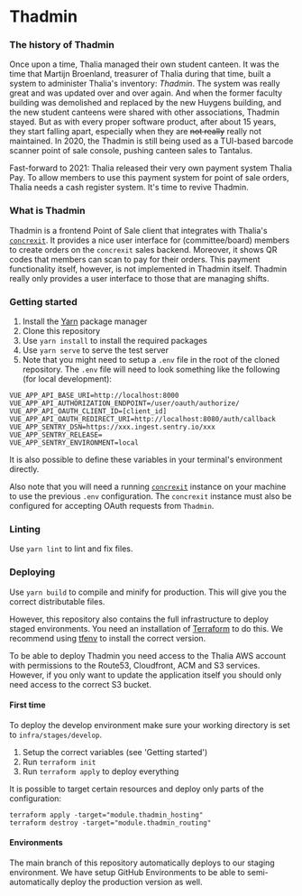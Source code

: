 # Thadmin

### The history of Thadmin
Once upon a time, Thalia managed their own student canteen. It was the time that Martijn
Broenland, treasurer of Thalia during that time, built a system to administer Thalia's inventory: _Thadmin_.
The system was really great and was updated over and over again. And when the former faculty building was demolished and
replaced by the new Huygens building, and the new student canteens were shared with other associations, Thadmin stayed.
But as with every proper software product, after about 15 years, they start falling apart, especially when they are
<s>not really</s> really not maintained. In 2020, the Thadmin is still being used as a TUI-based barcode scanner point
of sale console, pushing canteen sales to Tantalus.

Fast-forward to 2021: Thalia released their very own payment system Thalia Pay. To allow members to use this payment
system for point of sale orders, Thalia needs a cash register system. It's time to revive Thadmin.

### What is Thadmin
Thadmin is a frontend Point of Sale client that integrates with Thalia's [`concrexit`](https://github.com/svthalia/concrexit).
It provides a nice user interface for (committee/board) members to create orders on the `concrexit` sales backend.
Moreover, it shows QR codes that members can scan to pay for their orders. This payment functionality itself, however,
is not implemented in Thadmin itself. Thadmin really only provides a user interface to those that are managing shifts.

### Getting started
1. Install the [Yarn](https://yarnpkg.com/) package manager
2. Clone this repository
3. Use `yarn install` to install the required packages
4. Use `yarn serve` to serve the test server
5. Note that you might need to setup a `.env` file in the root of the cloned repository. The `.env` file will need to
look something like the following (for local development):

```
VUE_APP_API_BASE_URI=http://localhost:8000
VUE_APP_API_AUTHORIZATION_ENDPOINT=/user/oauth/authorize/
VUE_APP_API_OAUTH_CLIENT_ID=[client_id]
VUE_APP_API_OAUTH_REDIRECT_URI=http://localhost:8080/auth/callback
VUE_APP_SENTRY_DSN=https://xxx.ingest.sentry.io/xxx
VUE_APP_SENTRY_RELEASE=
VUE_APP_SENTRY_ENVIRONMENT=local
```

It is also possible to define these variables in your terminal's environment directly.

Also note that you will need a running [`concrexit`](https://github.com/svthalia/concrexit) instance on your machine
to use the previous `.env` configuration. The `concrexit` instance must also be configured for accepting OAuth requests
from `Thadmin`.

### Linting
Use `yarn lint` to lint and fix files.

### Deploying

Use `yarn build` to compile and minify for production. This will give you the correct distributable files.

However, this repository also contains the full infrastructure to deploy staged environments.
You need an installation of [Terraform](https://terraform.io) to do this. We recommend using [tfenv](https://github.com/tfutils/tfenv) to install the correct version.

To be able to deploy Thadmin you need access to the Thalia AWS account with permissions to the Route53, Cloudfront, ACM and S3 services. However, if you only want to update the application itself you should only need access to the correct S3 bucket.

#### First time

To deploy the develop environment make sure your working directory is set to `infra/stages/develop`.

1. Setup the correct variables (see 'Getting started')
2. Run `terraform init`
3. Run `terraform apply` to deploy everything

It is possible to target certain resources and deploy only parts of the configuration:

```
terraform apply -target="module.thadmin_hosting"
terraform destroy -target="module.thadmin_routing"
```

#### Environments

The main branch of this repository automatically deploys to our staging environment. We have setup GitHub Environments to be able to semi-automatically deploy the production version as well.
